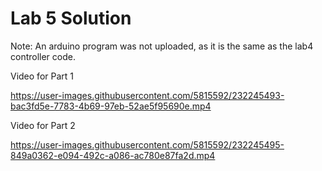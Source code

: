 # Lab 5 Solution

Note: An arduino program was not uploaded, as it is the same as the lab4 controller code.

Video for Part 1

https://user-images.githubusercontent.com/5815592/232245493-bac3fd5e-7783-4b69-97eb-52ae5f95690e.mp4

Video for Part 2

https://user-images.githubusercontent.com/5815592/232245495-849a0362-e094-492c-a086-ac780e87fa2d.mp4
